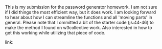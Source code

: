 This is my submission for the password generator homework. I am not sure if I did things the most efficient way, but it does work.
I am looking forward to hear about how I can streamline the functions and all 'moving parts' in general. Please note that I ommitted
a bit of the starter code (js:44-46) to make the method I found on w3collective work. Also interested in how to get this working while utilizing that piece of code.

link: 